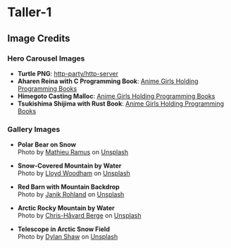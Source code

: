 # Taller-1

## Image Credits

### Hero Carousel Images
- **Turtle PNG**: [http-party/http-server](https://github.com/http-party/http-server/blob/master/public/img/turtle.png)
- **Aharen Reina with C Programming Book**: [Anime Girls Holding Programming Books](https://github.com/cat-milk/Anime-Girls-Holding-Programming-Books/blob/master/C/Aharen_Reina_Holding_C_Programming_Language.png)
- **Himegoto Casting Malloc**: [Anime Girls Holding Programming Books](https://github.com/cat-milk/Anime-Girls-Holding-Programming-Books/blob/master/Memes/Himegoto_Casting_Malloc.png)
- **Tsukishima Shijima with Rust Book**: [Anime Girls Holding Programming Books](https://github.com/cat-milk/Anime-Girls-Holding-Programming-Books/blob/master/Rust/Tsukishima_Shijima_The_Rust_programming_language.png)

### Gallery Images

- **Polar Bear on Snow**  
    Photo by [Mathieu Ramus](https://unsplash.com/@polarmathieu) on [Unsplash](https://unsplash.com/photos/white-bear-lying-on-floor-gSd173Bwsqk)
 
- **Snow-Covered Mountain by Water**  
    Photo by [Lloyd Woodham](https://unsplash.com/@lloydwoodham) on [Unsplash](https://unsplash.com/photos/snow-covered-mountain-near-body-of-water-bAmmMSPDqxg)

- **Red Barn with Mountain Backdrop**  
    Photo by [Janik Rohland](https://unsplash.com/@janik_r) on [Unsplash](https://unsplash.com/photos/red-and-white-barn-near-mountain-under-white-clouds-during-daytime-Ni4cMceBcds)

- **Arctic Rocky Mountain by Water**  
    Photo by [Chris-Håvard Berge](https://unsplash.com/@chberge) on [Unsplash](https://unsplash.com/photos/brown-rocky-mountain-beside-body-of-water-during-daytime-WLyN-D4RAL8)

- **Telescope in Arctic Snow Field**  
    Photo by [Dylan Shaw](https://unsplash.com/@dylanshaw) on [Unsplash](https://unsplash.com/photos/a-telescope-sitting-on-top-of-a-snow-covered-field-M0YIRWzR3nY)
